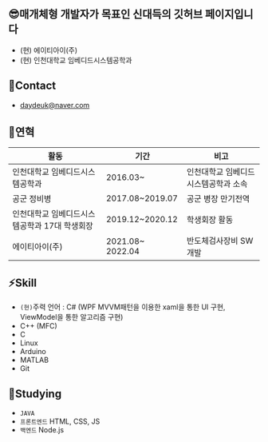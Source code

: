 ## 😎매개체형 개발자가 목표인 신대득의 깃허브 페이지입니다
- (현) 에이티아이(주)
- (현) 인천대학교 임베디드시스템공학과

## 💬Contact
- daydeuk@naver.com

## 👋연혁

| 활동 | 기간 | 비고|
| ------ | ------ | ------ |
| 인천대학교 임베디드시스템공학과 | 2016.03~ | 인천대학교 임베디드시스템공학과 소속 |
| 공군 정비병 | 2017.08~2019.07 | 공군 병장 만기전역 |
| 인천대학교 임베디드시스템공학과 17대 학생회장 | 2019.12~2020.12 | 학생회장 활동 |
| 에이티아이(주) | 2021.08~ 2022.04 | 반도체검사장비 SW 개발 |

## ⚡Skill
- <code>(현)</code>주력 언어 : C# (WPF MVVM패턴을 이용한 xaml을 통한 UI 구현, ViewModel을 통한 알고리즘 구현)
- C++ (MFC)
- C
- Linux
- Arduino
- MATLAB
- Git

## 👀Studying
- <code>JAVA</code>
- <code>프론트엔드</code> HTML, CSS, JS
- <code>백엔드</code> Node.js


<!---
daedeuk/daedeuk is a ✨ special ✨ repository because its `README.md` (this file) appears on your GitHub profile.
You can click the Preview link to take a look at your changes.
--->
